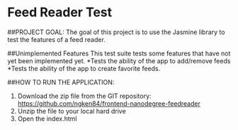 # Feed Reader Test

##PROJECT GOAL:
The goal of this project is to use the Jasmine library to test the features of a feed reader. 

##Unimplemented Features
This test suite tests some features that have not yet been implemented yet. 
*Tests the ability of the app to add/remove feeds
*Tests the ability of the app to create favorite feeds. 

##HOW TO RUN THE APPLICATION:

1. Download the zip file from the GIT repository: https://github.com/ngken84/frontend-nanodegree-feedreader
2. Unzip the file to your local hard drive
3. Open the index.html
